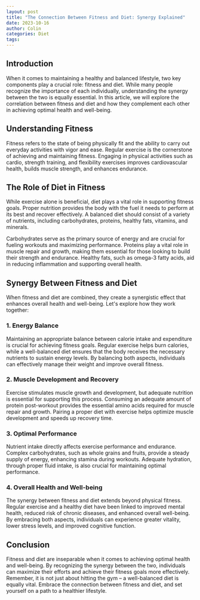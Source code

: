 ```yaml
---
layout: post
title: "The Connection Between Fitness and Diet: Synergy Explained"
date: 2023-10-16
author: Colin
categories: Diet
tags: 
---
```


## Introduction

When it comes to maintaining a healthy and balanced lifestyle, two key components play a crucial role: fitness and diet. While many people recognize the importance of each individually, understanding the synergy between the two is equally essential. In this article, we will explore the correlation between fitness and diet and how they complement each other in achieving optimal health and well-being.

## Understanding Fitness

Fitness refers to the state of being physically fit and the ability to carry out everyday activities with vigor and ease. Regular exercise is the cornerstone of achieving and maintaining fitness. Engaging in physical activities such as cardio, strength training, and flexibility exercises improves cardiovascular health, builds muscle strength, and enhances endurance.

## The Role of Diet in Fitness

While exercise alone is beneficial, diet plays a vital role in supporting fitness goals. Proper nutrition provides the body with the fuel it needs to perform at its best and recover effectively. A balanced diet should consist of a variety of nutrients, including carbohydrates, proteins, healthy fats, vitamins, and minerals.

Carbohydrates serve as the primary source of energy and are crucial for fueling workouts and maximizing performance. Proteins play a vital role in muscle repair and growth, making them essential for those looking to build their strength and endurance. Healthy fats, such as omega-3 fatty acids, aid in reducing inflammation and supporting overall health.

## Synergy Between Fitness and Diet

When fitness and diet are combined, they create a synergistic effect that enhances overall health and well-being. Let's explore how they work together:

### 1. Energy Balance

Maintaining an appropriate balance between calorie intake and expenditure is crucial for achieving fitness goals. Regular exercise helps burn calories, while a well-balanced diet ensures that the body receives the necessary nutrients to sustain energy levels. By balancing both aspects, individuals can effectively manage their weight and improve overall fitness.

### 2. Muscle Development and Recovery

Exercise stimulates muscle growth and development, but adequate nutrition is essential for supporting this process. Consuming an adequate amount of protein post-workout provides the essential amino acids required for muscle repair and growth. Pairing a proper diet with exercise helps optimize muscle development and speeds up recovery time.

### 3. Optimal Performance

Nutrient intake directly affects exercise performance and endurance. Complex carbohydrates, such as whole grains and fruits, provide a steady supply of energy, enhancing stamina during workouts. Adequate hydration, through proper fluid intake, is also crucial for maintaining optimal performance.

### 4. Overall Health and Well-being

The synergy between fitness and diet extends beyond physical fitness. Regular exercise and a healthy diet have been linked to improved mental health, reduced risk of chronic diseases, and enhanced overall well-being. By embracing both aspects, individuals can experience greater vitality, lower stress levels, and improved cognitive function.

## Conclusion

Fitness and diet are inseparable when it comes to achieving optimal health and well-being. By recognizing the synergy between the two, individuals can maximize their efforts and achieve their fitness goals more effectively. Remember, it is not just about hitting the gym – a well-balanced diet is equally vital. Embrace the connection between fitness and diet, and set yourself on a path to a healthier lifestyle.